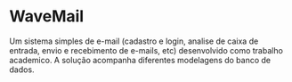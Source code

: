 # WaveMail
Um sistema simples de e-mail (cadastro e login, analise de caixa de entrada, envio e recebimento de e-mails, etc) desenvolvido como trabalho academico. A solução acompanha diferentes modelagens do banco de dados.
